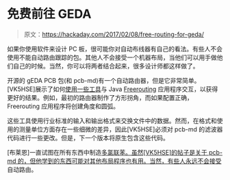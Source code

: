 # 免费前往 GEDA

> 原文：<https://hackaday.com/2017/02/08/free-routing-for-geda/>

如果你使用软件来设计 PC 板，很可能你对自动布线器有自己的看法。有些人不会使用不能自动路由跟踪的包。其他人不会接受一个机器布局，当他们可以用手做他们自己的时候。当然，你可以将两者结合起来，很多设计师都这样做了。

开源的 gEDA PCB 包(和 pcb-md)有一个自动路由器，但是它非常简单。[VK5HSE]展示了如何[使用一些工具](https://vk5hse.blogspot.com.au/2017/02/automatic-routing-in-geda-pcb-and-pcb.html)与 Java [Freerouting](http://www.freerouting.net/) 应用程序交互，以获得更好的结果。例如，最初的路由器制作了方形拐角，而如果配置正确，Freerouting 应用程序将创建角度和圆弧。

这些工具使用行业标准的输入和输出格式来交换文件中的数据。然而，在格式和使用的测量单位方面存在一些细微的差异，因此[VK5HSE]必须对 pcb-md 的滤波器代码进行一些更改。但是，下一个版本将原生包含这些代码。

[布莱恩]一直试图在所有东西中制造[多氯联苯。虽然[VK5HSE]的帖子是关于 pcb-md 的，但他学到的东西可能对其他布局程序也有用。当然，有些人](https://hackaday.com/2016/09/21/creating-a-pcb-in-everything-introduction/)[永远不会接受](https://hackaday.com/2016/08/11/hackaday-prize-entry-autorouters-are-for-the-weak/)自动路由。